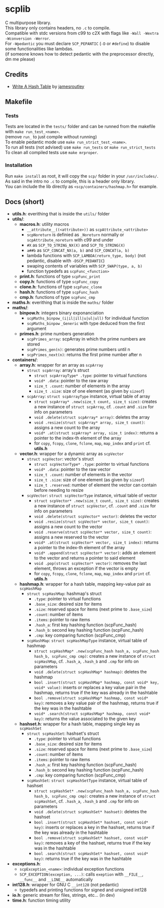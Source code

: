 # scplib
C multipurpose library. \
This library only contains headers, no `.c` to compile. \
Compatible with stdc versions from c99 to c2X with flags like `-Wall -Wextra -Wconversion -Werror`. \
For `-Wpedantic` you must declare `SCP_PEPANTIC` (`-D` or `#define`) to disable some functionalities like lambdas. \
(if someone knows how to detect pedantic with the preprocessor directly, dm me please)

## Credits
* [Write A Hash Table](https://github.com/jamesroutley/write-a-hash-table) by [jamesroutley](https://github.com/jamesroutley/)

## Makefile

### Tests
Tests are located in the `tests/` folder and can be runned from the makefile with `make run_test_<name>`. \
(remove `run_` to just compile without running) \
To enable pedantic mode use `make run_strict_test_<name>`. \
To run all tests (not advised) use `make run_tests` or `make run_strict_tests` \
To clean all compiled tests use `make mrproper`.

### Installation
Run `make install` as root, it will copy the `scp/` folder in your `/usr/includes/`. \
As said in the intro no `.c` to compile, this is a header only library. \
You can include the lib directly as `<scp/containers/hashmap.h>` for example.

## Docs (short)
* __utils.h__: everithing that is inside the `utils/` folder
* __utils/__:
	* __macros.h__: utility macros
		* `__attribute__((<attribute>))` as `scpAttribute_<attribute>`
		* `scpNoreturn` is definied as `_Noreturn` normally or `scpAttribute_noreturn` with c99 and under
		* `#X` as `SCP_TO_STRING_NX(X)` and `SCP_TO_STRING(X)`
		* `a##b` as `SCP_CONCAT_NX(a, b)` and `SCP_CONCAT(a, b)`
		* lambda functions with `SCP_LAMBDA(return_type, body)` (not pedantic, disable with `-DSCP_PEDANTIC`)
		* swaping contents of variables with `SCP_SWAP(type, a, b)`
		* function typedefs as `scpFunc_<function>`
	* __print.h__: functions of type `scpFunc_print`
	* __copy.h__: functions of type `scpFunc_copy`
	* __clone.h__: functions of type `scpFunc_clone`
	* __hash.h__: functions of type `scpFunc_hash`
	* __cmp.h__: functions of type `scpFunc_cmp`
* __maths.h__: everithing that is inside the `maths/` folder
* __maths/__:
	* __binpow.h__: integers binary exponanciation
		* `scpMaths_binpow_(i|il|ill|u|ul|ull)` for individual function
		* `scpMaths_binpow` `_Generic` with type deduced from the first argument
	* __primes.h__: prime numbers generation
		* `scpPrimes_array`: scpArray in which the prime numbers are stored
		* `scpPrimes_gen(n)`: generates prime numbers until n
		* `scpPrimes_next(n)`: returns the first prime number after n
* __containers/__:
	* __array.h__: wrapper for an array as `scpArray`
		* `struct scpArray`: array's struct
			* `struct scpArrayType* .type`: pointer to virtual functions
			* `void* .data`: pointer to the raw array
			* `size_t .count`: number of elements in the array
			* `size_t .size`: size of one element (as given by `sizeof`)
		* `scpArray`: `struct scpArrayType` instance, virtual table of array
			* `struct scpArray* .new(size_t count, size_t size)`: creates a new instance of `struct scpArray`, cf. `.count` and `.size` for info on parameters
			* `void .delete(struct scpArray* array)`: deletes the array
			* `void .resize(struct scpArray* array, size_t count)`: assigns a new count to the array
			* `void* .at(struct scpArray* array, size_t index)`: returns a pointer to the index-th element of the array
			* for `copy`, `fcopy`, `clone`, `fclone`, `map`, `map_index` and `print` cf. __utils.h__
	* __vector.h__: wrapper for a dynamic array as `scpVector`
		* `struct scpVector`: vector's struct
			* `struct scpVectorType* .type`: pointer to virtual functions
			* `void* .data`: pointer to the raw vector
			* `size_t .count`: number of elements in the vector
			* `size_t .size`: size of one element (as given by `sizeof`)
			* `size_t .reserved`: number of element the vector can contain before needing to resize
		* `scpVector`: `struct scpVectorType` instance, virtual table of vector
			* `struct scpVector* .new(size_t count, size_t size)`: creates a new instance of `struct scpVector`, cf. `.count` and `.size` for info on parameters
			* `void .delete(struct scpVector* vector)`: deletes the vector
			* `void .resize(struct scpVector* vector, size_t count)`: assigns a new count to the vector
			* `void .reserve(struct scpVector* vector, size_t count)`: assigns a new reserved to the vector
			* `void* .at(struct scpVector* vector, size_t index)`: returns a pointer to the index-th element of the array
			* `void* .append(struct scpVector* vector)`: adds an element to the vector and returns a pointer to said element
			* `void .pop(struct scpVector* vector)`: removes the last element, throws an exception if the vector is empty
			* for `copy`, `fcopy`, `clone`, `fclone`, `map`, `map_index` and `print` cf. __utils.h__
	* __hashmap.h__: wrapper for a hash table, mapping key-value pair as `scpHashMap`
		* `struct scpHashMap`: hashmap's struct
			* `.type`: pointer to virtual functions
			* `.base_size`: desired size for items
			* `.size`: reserved space for items (next prime to `.base_size`)
			* `.count`: number of items
			* `.items`: pointer to raw items
			* `.hash_a`: first key hashing function (scpFunc_hash)
			* `.hash_b`: second key hashing function (scpFunc_hash)
			* `.cmp`: key comparing function (scpFunc_cmp)
		* `scpHashMap`: `struct scpHashMapType` instance, virtual table of hashmap
			* `struct scpHashMap* .new(scpFunc_hash hash_a, scpFunc_hash hash_b, scpFunc_cmp cmp)`: creates a new instance of `struct scpHashMap`, cf. `.hash_a`, `.hash_b` and `.cmp` for info on parameters
			* `void .delete(struct scpHashMap* hashmap)`: deletes the hashmap
			* `bool .insert(struct scpHashMap* hashmap, const void* key, void* value)`: inserts or replaces a key value pair in the hashmap, returns true if the key was already in the hashtable
			* `bool .remove(struct scpHashMap* hashmap, const void* key)`: removes a key value pair of the hashmap, returns true if the key was in the hashtable
			* `void* .search(struct scpHashMap* hashmap, const void* key)`: returns the value associated to the given key
	* __hashset.h__: wrapper for a hash table, mapping single key as `scpHashSet`
		* `struct scpHashSet`: hashset's struct
			* `.type`: pointer to virtual functions
			* `.base_size`: desired size for items
			* `.size`: reserved space for items (next prime to `.base_size`)
			* `.count`: number of items
			* `.items`: pointer to raw items
			* `.hash_a`: first key hashing function (scpFunc_hash)
			* `.hash_b`: second key hashing function (scpFunc_hash)
			* `.cmp`: key comparing function (scpFunc_cmp)
		* `scpHashSet`: `struct scpHashSetType` instance, virtual table of hashset
			* `struct scpHashSet* .new(scpFunc_hash hash_a, scpFunc_hash hash_b, scpFunc_cmp cmp)`: creates a new instance of `struct scpHashSet`, cf. `.hash_a`, `.hash_b` and `.cmp` for info on parameters
			* `void .delete(struct scpHashSet* hashset)`: deletes the hashset
			* `bool .insert(struct scpHashSet* hashset, const void* key)`: inserts or replaces a key in the hashset, returns true if the key was already in the hashtable
			* `bool .remove(struct scpHashSet* hashset, const void* key)`: removes a key of the hashset, returns true if the key was in the hashtable
			* `bool .search(struct scpHashSet* hashset, const void* key)`: returns true if the key was in the hashtable
* __exceptions.h__:
	* `scpException_<name>`: individual exception functions
	* `SCP_EXCEPTION(exception, ...)`: calls `exeption` with `__FILE__`, `__func__` and `__LINE__` automatically
* __int128.h__: wrapper for GNU C `__int128` (not pedantic)
	* typedefs and printing functions for signed and unsigned int128
* __io.h__: generic stream for files, strings, etc... (in dev)
* __time.h__: function timing utility
